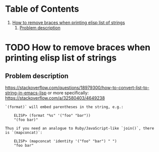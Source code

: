 
# Table of Contents

1.  [How to remove braces when printing elisp list of strings](#org40eacac)
    1.  [Problem description](#orgbe9e377)



<a id="org40eacac"></a>

# TODO How to remove braces when printing elisp list of strings


<a id="orgbe9e377"></a>

## Problem description

<https://stackoverflow.com/questions/18979300/how-to-convert-list-to-string-in-emacs-lisp>
or more specifically:
<https://stackoverflow.com/a/32580403/4649238>

    `(format)` will embed parentheses in the string, e.g.:
    
        ELISP> (format "%s" '("foo" "bar"))
        "(foo bar)"
    
    Thus if you need an analogue to Ruby/JavaScript-like `join()`, there is `(mapconcat)`:
    
        ELISP> (mapconcat 'identity '("foo" "bar") " ")
        "foo bar"

